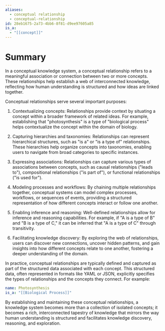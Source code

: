 ```yaml
---
aliases:
  - conceptual relationship
  - conceptual-relationship
id: 28eb1675-2a73-4bb6-8f81-d9ee97605a85
is_a:
  - "[[concept]]"
---
```

# Summary
In a conceptual knowledge system, a conceptual relationship refers to a meaningful association or connection between two or more concepts. These relationships help establish a web of interconnected knowledge, reflecting how human understanding is structured and how ideas are linked together.

Conceptual relationships serve several important purposes:

1. Contextualizing concepts: Relationships provide context by situating a concept within a broader framework of related ideas. For example, establishing that "photosynthesis" is a type of "biological process" helps contextualize the concept within the domain of biology.

2. Capturing hierarchies and taxonomies: Relationships can represent hierarchical structures, such as "is a" or "is a type of" relationships. These hierarchies help organize concepts into taxonomies, enabling users to navigate from broad categories to specific instances.

3. Expressing associations: Relationships can capture various types of associations between concepts, such as causal relationships ("leads to"), compositional relationships ("is part of"), or functional relationships ("is used for").

4. Modeling processes and workflows: By chaining multiple relationships together, conceptual systems can model complex processes, workflows, or sequences of events, providing a structured representation of how different concepts interact or follow one another.

5. Enabling inference and reasoning: Well-defined relationships allow for inference and reasoning capabilities. For example, if "A is a type of B" and "B is a type of C," it can be inferred that "A is a type of C" through transitivity.

6. Facilitating knowledge discovery: By exploring the web of relationships, users can discover new connections, uncover hidden patterns, and gain insights into how different concepts relate to one another, fostering a deeper understanding of the domain.

In practice, conceptual relationships are typically defined and captured as part of the structured data associated with each concept. This structured data, often represented in formats like YAML or JSON, explicitly specifies the types of relationships and the concepts they connect. For example:

```yaml
name: Photosynthesis
is_a: "[[Biological Process]]"
```

By establishing and maintaining these conceptual relationships, a knowledge system becomes more than a collection of isolated concepts; it becomes a rich, interconnected tapestry of knowledge that mirrors the way human understanding is structured and facilitates knowledge discovery, reasoning, and exploration.